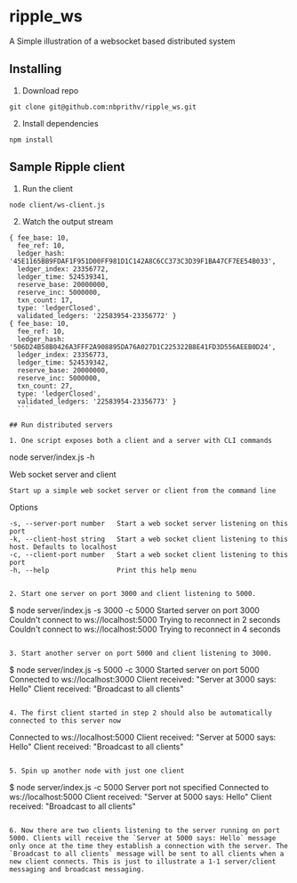 # ripple_ws
A Simple illustration of a websocket based distributed system

## Installing

1. Download repo
  ```
  git clone git@github.com:nbprithv/ripple_ws.git
  ```

2. Install dependencies
  ```
  npm install
  ```

## Sample Ripple client

1. Run the client
  ```
  node client/ws-client.js
  ```

2. Watch the output stream
  ```
  { fee_base: 10,
    fee_ref: 10,
    ledger_hash: '45E1165BB9FDAF1F951D00FF981D1C142A8C6CC373C3D39F1BA47CF7EE54B033',
    ledger_index: 23356772,
    ledger_time: 524539341,
    reserve_base: 20000000,
    reserve_inc: 5000000,
    txn_count: 17,
    type: 'ledgerClosed',
    validated_ledgers: '22583954-23356772' }
  { fee_base: 10,
    fee_ref: 10,
    ledger_hash: '506D24B58B0426A3FFF2A908895DA76A027D1C225322B8E41FD3D556AEEB0D24',
    ledger_index: 23356773,
    ledger_time: 524539342,
    reserve_base: 20000000,
    reserve_inc: 5000000,
    txn_count: 27,
    type: 'ledgerClosed',
    validated_ledgers: '22583954-23356773' }
    ```

## Run distributed servers

1. One script exposes both a client and a server with CLI commands
  ```
  node server/index.js -h
  
  Web socket server and client
  
    Start up a simple web socket server or client from the command line
  
  Options
  
    -s, --server-port number   Start a web socket server listening on this port
    -k, --client-host string   Start a web socket client listening to this host. Defaults to localhost
    -c, --client-port number   Start a web socket client listening to this port
    -h, --help                 Print this help menu
  ```

2. Start one server on port 3000 and client listening to 5000.
  ```
  $ node server/index.js -s 3000 -c 5000
  Started server on port 3000
  Couldn't connect to ws://localhost:5000
  Trying to reconnect in 2 seconds
  Couldn't connect to ws://localhost:5000
  Trying to reconnect in 4 seconds
  ```

3. Start another server on port 5000 and client listening to 3000.
  ```
  $ node server/index.js -s 5000 -c 3000
  Started server on port 5000
  Connected to ws://localhost:3000
  Client received: "Server at 3000 says: Hello"
  Client received: "Broadcast to all clients"
  ```

4. The first client started in step 2 should also be automatically connected to this server now
  ```
  Connected to ws://localhost:5000
  Client received: "Server at 5000 says: Hello"
  Client received: "Broadcast to all clients"
  ```

5. Spin up another node with just one client
  ```
  $ node server/index.js -c 5000
  Server port not specified
  Connected to ws://localhost:5000
  Client received: "Server at 5000 says: Hello"
  Client received: "Broadcast to all clients"
  ```

6. Now there are two clients listening to the server running on port 5000. Clients will receive the `Server at 5000 says: Hello` message only once at the time they establish a connection with the server. The `Broadcast to all clients` message will be sent to all clients when a new client connects. This is just to illustrate a 1-1 server/client messaging and broadcast messaging.
